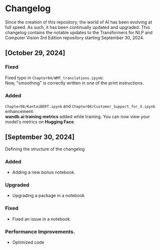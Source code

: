 # Changelog

Since the creation of this repository, the world of AI has been evolving at full speed. As such, it has been continually updated and upgraded.
This changelog contains the notable updates to the Transformers for NLP and Computer Vision 3rd Edition repository starting September 30, 2024.

## [October 29, 2024]

### Fixed
Fixed typo in `Chapter04/WMT_translations.ipynb`:   
Now, "smoothing" is correctly written in one of the print instructions.

### Added
`Chapter06/KantaiBERT.ipynb` and `Chapter06/Customer_Support_for_X.ipynb` enhancement:    
**wandb.ai training metrics** added while training. 
You can now view your model's metrics on **Hugging Face**.


## [September 30, 2024]
Defining the structure of the changelog
### Added
- Adding a new bonus notebook.

### Upgraded
- Upgrading a package in a notebook

### Fixed
- Fixed an issue in a notebook

### Performance Improvements.
- Optimized code 
